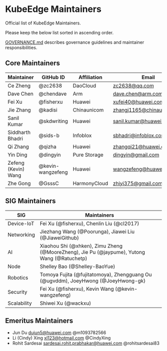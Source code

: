 # KubeEdge Maintainers

 Official list of KubeEdge Maintainers.

 Please keep the below list sorted in ascending order.

 [GOVERNANCE.md](https://github.com/kubeedge/community/blob/master/GOVERNANCE.md)
 describes governance guidelines and maintainer responsibilities.

## Core Maintainers

| Maintainer | GitHub ID | Affiliation | Email |
| --------------- | --------- | ----------- | ----------- |
| Ce Zheng | @zc2638 | DaoCloud | <zc2638@qq.com> |
| Dave Chen | @chendave | Arm | <dave.chen@arm.com> |
| Fei Xu | @fisherxu | Huawei | <xufei40@huawei.com> |
| Jie Zhang | @kadisi | Chinaunicom | <zhangj1165@chinaunicom.cn> |
| Sanil Kumar | @skdwriting | Huawei | <sanil.kumar@huawei.com> |
| Siddharth Bhadri | @sids-b | Infoblox | <sbhadri@infoblox.com> |
| Qi Zhang | @qizha | Huawei | <zhangqi21@huawei.com> |
| Yin Ding | @dingyin | Pure Storage | <dingyin@gmail.com> |
| Zefeng (Kevin) Wang | @kevin-wangzefeng | Huawei | <wangzefeng@huawei.com> |
| Zhe Gong | @GsssC | HarmonyCloud | <zhiyi375@gmail.com> |


## SIG Maintainers

| SIG         | Maintainers                                                                                 | 
|-------------|---------------------------------------------------------------------------------------------|
| Device-IoT  | Fei Xu (@fisherxu), Chenlin Liu (@cl2017)                                                   | 
| Networking  | Jiezhang Wang (@Poorunga), Jiawei Liu (@JiaweiGithub)                                       | 
| AI          | Xiaohou Shi (@xhken), Zimu Zheng (@MooreZheng), Jie Pu (@jaypume), Yutong Wang (@Ratuchetp) | 
| Node        | Shelley Bao (@Shelley-BaoYue)                                                               | 
| Robotics    | Tomoya Fujita (@fujitatomoya), Zhengguang Ou (@ugvddm), JoeyHwong (@JoeyHwong-gk)           |
| Security    | Fei Xu (@fisherxu), Kevin Wang (@kevin-wangzefeng)                                          | 
| Scalability | Shiwei Xu (@wackxu)                                                                         | 


## Emeritus Maintainers
* Jun Du <dujun5@huawei.com> @m1093782566
* Li (Cindy) Xing <xl123@hotmail.com> @CindyXing
* Rohit Sardesai <sardesai.rohit.prabhakar@huawei.com> @rohitsardesai83
